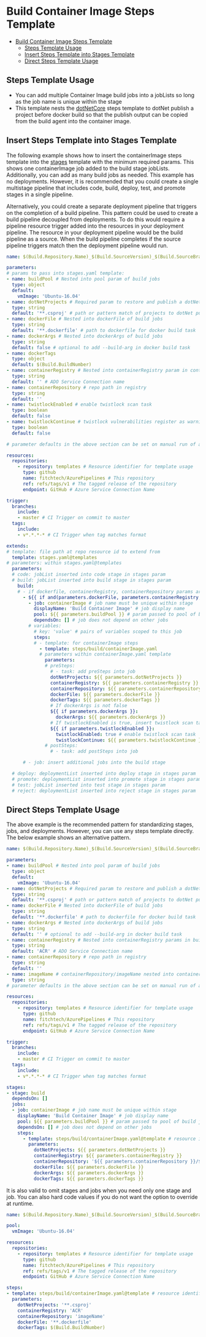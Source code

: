 # Build Container Image Steps Template

- [Build Container Image Steps Template](#build-container-image-steps-template)
  - [Steps Template Usage](#steps-template-usage)
  - [Insert Steps Template into Stages Template](#insert-steps-template-into-stages-template)
  - [Direct Steps Template Usage](#direct-steps-template-usage)

## Steps Template Usage

- You can add multiple Container Image build jobs into a jobLists so long as the job name is unique within the stage
- This template nests the [dotNetCore](dotNetCore.md) steps template to dotNet publish a project before docker build so that the publish output can be copied from the build agent into the container image.

## Insert Steps Template into Stages Template

The following example shows how to insert the containerImage steps template into the [stages](../../stages.md) template with the minimum required params. This shows one containerImage job added to the build stage jobLists. Additionally, you can add as many build jobs as needed. This example has no deployments. However, it is recommended that you could create a single multistage pipeline that includes code, build, deploy, test, and promote stages in a single pipeline.

Alternatively, you could create a separate deployment pipeline that triggers on the completion of a build pipeline. This pattern could be used to create a build pipeline decoupled from deployments. To do this would require a pipeline resource trigger added into the resources in your deployment pipeline. The resource in your deployment pipeline would be the build pipeline as a source. When the build pipeline completes if the source pipeline triggers match then the deployment pipeline would run.

```yml
name: $(Build.Repository.Name)_$(Build.SourceVersion)_$(Build.SourceBranchName) # name is the format for $(Build.BuildNumber)

parameters:
# params to pass into stages.yaml template:
- name: buildPool # Nested into pool param of build jobs
  type: object
  default: 
    vmImage: 'Ubuntu-16.04'
- name: dotNetProjects # Required param to restore and publish a dotNet project
  type: string
  default: '**.csproj' # path or pattern match of projects to dotNet publish
- name: dockerFile # Nested into dockerFile of build jobs
  type: string
  default: '**.dockerfile' # path to dockerfile for docker build task
- name: dockerArgs # Nested into dockerArgs of build jobs
  type: string
  default: false # optional to add --build-arg in docker build task
- name: dockerTags
  type: object
  default: $(Build.BuildNumber)
- name: containerRegistry # Nested into containerRegistry param in containerImage job
  type: string
  default: '' # ADO Service Connection name
- name: containerRepository # repo path in registry
  type: string
  default: ''
- name: twistlockEnabled # enable twistlock scan task
  type: boolean
  default: false
- name: twistlockContinue # twistlock vulnerabilities register as warning instead of error in build stage
  type: boolean
  default: false

# parameter defaults in the above section can be set on manual run of a pipeline to override

resources:
  repositories:
    - repository: templates # Resource identifier for template usage
      type: github
      name: fitchtech/AzurePipelines # This repository
      ref: refs/tags/v1 # The tagged release of the repository
      endpoint: GitHub # Azure Service Connection Name

trigger:
  branches:
    include:
    - master # CI Trigger on commit to master
  tags:
    include:
    - v*.*.*-* # CI Trigger when tag matches format

extends:
# template: file path at repo resource id to extend from
  template: stages.yaml@templates
# parameters: within stages.yaml@templates
  parameters:
  # code: jobList inserted into code stage in stages param
  # build: jobList inserted into build stage in stages param
    build:
    # - if dockerfile, containerRegistry, containerRepository params are not null insert containerImage job into build stage
      - ${{ if and(parameters.dockerFile, parameters.containerRegistry, parameters.containerRepository) }}:
        - job: containerImage # job name must be unique within stage
          displayName: 'Build Container Image' # job display name
          pool: ${{ parameters.buildPool }} # param passed to pool of build jobs
          dependsOn: [] # job does not depend on other jobs
        # variables:
          # key: 'value' # pairs of variables scoped to this job
          steps:
          # - template: for containerImage steps
            - template: steps/build/containerImage.yaml
            # parameters within containerImage.yaml template
              parameters:
              # preSteps: 
                # - task: add preSteps into job
                dotNetProjects: ${{ parameters.dotNetProjects }}
                containerRegistry: ${{ parameters.containerRegistry }}
                containerRepository: ${{ parameters.containerRepository }}
                dockerFile: ${{ parameters.dockerFile }}
                dockerTags: ${{ parameters.dockerTags }}
                # If dockerArgs is not false
                ${{ if parameters.dockerArgs }}:
                  dockerArgs: ${{ parameters.dockerArgs }}
                # If twistlockEnabled is true, insert twistlock scan task
                ${{ if parameters.twistlockEnabled }}:
                  twistlockEnabled: true # enable twistlock scan task
                  twistlockContinue: ${{ parameters.twistlockContinue }} # twistlock vulnerabilities register as warning instead of error in build stage
              # postSteps:
                # - task: add postSteps into job

      # - job: insert additional jobs into the build stage

  # deploy: deploymentList inserted into deploy stage in stages param
  # promote: deploymentList inserted into promote stage in stages param
  # test: jobList inserted into test stage in stages param
  # reject: deploymentList inserted into reject stage in stages param

```

## Direct Steps Template Usage

The above example is the recommended pattern for standardizing stages, jobs, and deployments. However, you can use any steps template directly. The below example shows an alternative pattern.

```yml
name: $(Build.Repository.Name)_$(Build.SourceVersion)_$(Build.SourceBranchName) # name is the format for $(Build.BuildNumber)

parameters:
- name: buildPool # Nested into pool param of build jobs
  type: object
  default:
    vmImage: 'Ubuntu-16.04'
- name: dotNetProjects # Required param to restore and publish a dotNet project
  type: string
  default: '**.csproj' # path or pattern match of projects to dotNet publish
- name: dockerFile # Nested into dockerFile of build jobs
  type: string
  default: '**.dockerfile' # path to dockerfile for docker build task
- name: dockerArgs # Nested into dockerArgs of build jobs
  type: string
  default: '' # optional to add --build-arg in docker build task
- name: containerRegistry # Nested into containerRegistry params in build job
  type: string
  default: 'ACR' # ADO Service Connection name
- name: containerRepository # repo path in registry
  type: string
  default: ''
- name: imageName # containerRepository/imageName nested into containerRepository of containerImage jobs
  type: string
# parameter defaults in the above section can be set on manual run of a pipeline to override

resources:
  repositories:
    - repository: templates # Resource identifier for template usage
      type: github
      name: fitchtech/AzurePipelines # This repository
      ref: refs/tags/v1 # The tagged release of the repository
      endpoint: GitHub # Azure Service Connection Name

trigger:
  branches:
    include:
    - master # CI Trigger on commit to master
  tags:
    include:
    - v*.*.*-* # CI Trigger when tag matches format

stages:
- stage: build
  dependsOn: []
  jobs:
  - job: containerImage # job name must be unique within stage
    displayName: 'Build Container Image' # job display name
    pool: ${{ parameters.buildPool }} # param passed to pool of build jobs
    dependsOn: [] # job does not depend on other jobs
    steps:
      - template: steps/build/containerImage.yaml@template # resource identifier required as this is not extending from stages.yaml
        parameters:
          dotNetProjects: ${{ parameters.dotNetProjects }}
          containerRegistry: ${{ parameters.containerRegistry }}
          containerRepository: '${{ parameters.containerRepository }}/${{ parameters.imageName }}'
          dockerFile: ${{ parameters.dockerFile }}
          dockerArgs: ${{ parameters.dockerArgs }}
          dockerTags: ${{ parameters.dockerTags }}

```

It is also valid to omit stages and jobs when you need only one stage and job. You can also hard code values if you do not want the option to override at runtime.

```yml
name: $(Build.Repository.Name)_$(Build.SourceVersion)_$(Build.SourceBranchName) # name is the format for $(Build.BuildNumber)

pool:
  vmImage: 'Ubuntu-16.04'

resources:
  repositories:
    - repository: templates # Resource identifier for template usage
      type: github
      name: fitchtech/AzurePipelines # This repository
      ref: refs/tags/v1 # The tagged release of the repository
      endpoint: GitHub # Azure Service Connection Name

steps:
- template: steps/build/containerImage.yaml@template # resource identifier required as this is not extending from stages.yaml
  parameters:
    dotNetProjects: '**.csproj'
    containerRegistry: 'ACR'
    containerRepository: 'imageName'
    dockerFile: '**.dockerfile'
    dockerTags: $(Build.BuildNumber)

```
